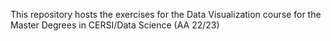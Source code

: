 This repository hosts the exercises for the Data Visualization course for the Master Degrees in CERSI/Data Science (AA 22/23)
